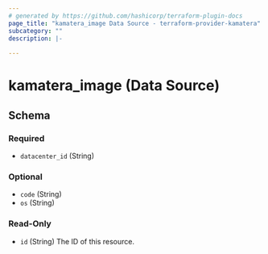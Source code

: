 ```yaml
---
# generated by https://github.com/hashicorp/terraform-plugin-docs
page_title: "kamatera_image Data Source - terraform-provider-kamatera"
subcategory: ""
description: |-
  
---
```


# kamatera_image (Data Source)





<!-- schema generated by tfplugindocs -->
## Schema

### Required

- `datacenter_id` (String)

### Optional

- `code` (String)
- `os` (String)

### Read-Only

- `id` (String) The ID of this resource.


